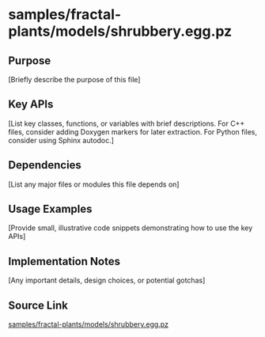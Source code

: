 # samples/fractal-plants/models/shrubbery.egg.pz

## Purpose
[Briefly describe the purpose of this file]

## Key APIs
[List key classes, functions, or variables with brief descriptions.
For C++ files, consider adding Doxygen markers for later extraction.
For Python files, consider using Sphinx autodoc.]

## Dependencies
[List any major files or modules this file depends on]

## Usage Examples
[Provide small, illustrative code snippets demonstrating how to use the key APIs]

## Implementation Notes
[Any important details, design choices, or potential gotchas]

## Source Link
[samples/fractal-plants/models/shrubbery.egg.pz](link_to_source_repository/samples/fractal-plants/models/shrubbery.egg.pz)
